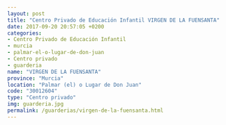 ```yaml
---
layout: post
title: "Centro Privado de Educación Infantil VIRGEN DE LA FUENSANTA"
date: 2017-09-20 20:57:05 +0200
categories:
- Centro Privado de Educación Infantil
- murcia
- palmar-el-o-lugar-de-don-juan
- Centro privado
- guarderia
name: "VIRGEN DE LA FUENSANTA"
province: "Murcia"
location: "Palmar (el) o Lugar de Don Juan"
code: "30012604"
type: "Centro privado"
img: guarderia.jpg
permalink: /guarderias/virgen-de-la-fuensanta.html
---
```

